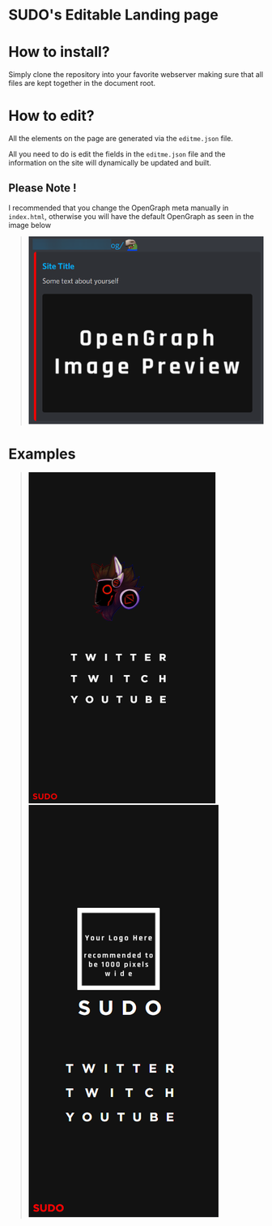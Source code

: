 # SUDO's Editable Landing page
# How to install?
Simply clone the repository into your favorite webserver
making sure that all files are kept together in the document root.

# How to edit?
All the elements on the page are generated via the `editme.json` file.

All you need to do is edit the fields in the `editme.json` file and the information on the site will dynamically be updated and built.
## Please Note !
I recommended that you change the OpenGraph meta manually in `index.html`, otherwise you will have the default OpenGraph as seen in the image below
>![](github-assets/opengraph-example.png)

# Examples
>![](github-assets/mobile-site-logo.png)
>![](github-assets/site-mobile.png)
